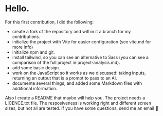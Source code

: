 # Hello. 

For this first contribution, I did the following:

- create a fork of the repository and within it a branch for my contributions.
- initialize the project with Vite for easier configuration (see vite.md for more info)
- initialize npm and git.
- install tailwind, so you can see an alternative to Sass (you can see a comparison of the full project in project-analysis.md).
- add some basic design.
- work on the JavaScript so it works as we discussed: taking inputs, returning an output that is a prompt to pass to an AI.
- documente several things, and added some Markdown files with additional information.

Also I create a README that maybe will help you. The project needs a LICENCE.txt file.
The resposiveness is working right and different screen sizes, but not all are tested.
If you have some questions, send me an email 🚀